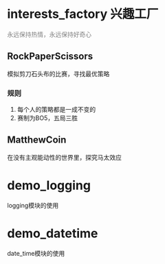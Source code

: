 # interests_factory 兴趣工厂

<font color=grey>永远保持热情，永远保持好奇心</font>

## RockPaperScissors
   
模拟剪刀石头布的比赛，寻找最优策略

### 规则
1. 每个人的策略都是一成不变的
2. 赛制为BO5，五局三胜

## MatthewCoin
   
在没有主观能动性的世界里，探究马太效应

# demo_logging
logging模块的使用

# demo_datetime
date_time模块的使用

